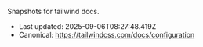 Snapshots for tailwind docs.

- Last updated: 2025-09-06T08:27:48.419Z
- Canonical: https://tailwindcss.com/docs/configuration
